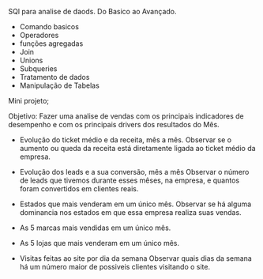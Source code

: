 SQl para analise de daods. Do Basico ao Avançado.

- Comando basicos
- Operadores
- funções agregadas
- Join
- Unions
- Subqueries
- Tratamento de dados
- Manipulação de Tabelas

Mini projeto;

Objetivo: Fazer uma analise de vendas com os principais indicadores de desempenho e com os principais drivers dos resultados do Mês.

- Evolução do ticket médio e da receita, mês a mês.
  Observar se o aumento ou queda da receita está diretamente ligada ao ticket médio da empresa.

- Evolução dos leads e a sua conversão, mês a mês
  Observar o número de leads que tivemos durante esses mêses, na empresa, e quantos foram convertidos em clientes reais.

- Estados que mais venderam em um único mês.
  Observar se há alguma dominancia nos estados em que essa empresa realiza suas vendas.

- As 5 marcas mais vendidas em um único mês.

- As 5 lojas que mais venderam em um único mês.

- Visitas feitas ao site por dia da semana
  Observar quais dias da semana há um número maior de possiveis clientes visitando o site.
